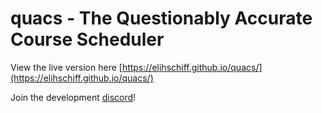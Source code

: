 # quacs - The Questionably Accurate Course Scheduler

View the live version here [https://elihschiff.github.io/quacs/](https://elihschiff.github.io/quacs/)

Join the development [discord](https://discord.gg/EyGZTAP)!
